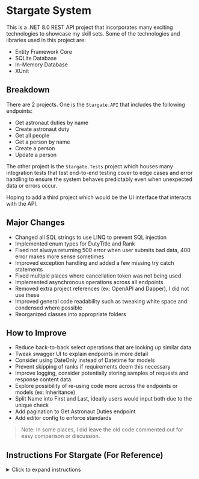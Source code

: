 ﻿# Stargate System

This is a .NET 8.0 REST API project that incorporates many exciting technologies to showcase my skill sets. Some of the technologies and libraries used in this project are:
* Entity Framework Core
* SQLite Database
* In-Memory Database
* XUnit

## Breakdown

There are 2 projects. One is the `Stargate.API` that includes the following endpoints:
* Get astronaut duties by name
* Create astronaut duty
* Get all people
* Get a person by name
* Create a person
* Update a person

The other project is the `Stargate.Tests` project which houses many integration tests that test end-to-end testing cover to edge cases and error handling to ensure the system behaves predictably even when unexpected data or errors occur.

Hoping to add a third project which would be the UI interface that interacts with the API.

## Major Changes
* Changed all SQL strings to use LINQ to prevent SQL injection
* Implemented enum types for DutyTitle and Rank
* Fixed not always returning 500 error when user submits bad data, 400 error makes more sense sometimes
* Improved exception handling and added a few missing try catch statements
* Fixed multiple places where cancellation token was not being used
* Implemented asynchronous operations across all endpoints
* Removed extra project references (ex: OpenAPI and Dapper), I did not use these
* Improved general code readability such as tweaking white space and condensed where possible
* Reorganized classes into appropriate folders

## How to Improve
* Reduce back-to-back select operations that are looking up similar data
* Tweak swagger UI to explain endpoints in more detail
* Consider using DateOnly instead of Datetime for models
* Prevent skipping of ranks if requirements deem this necessary
* Improve logging, consider potentially storing samples of requests and response content data
* Explore possibility of re-using code more across the endpoints or models (ex: Inheritance)
* Split Name into First and Last, ideally users would input both due to the unique check
* Add pagination to Get Astronaut Duties endpoint
* Add editor config to enforce standards

> Note: In some places, I did leave the old code commented out for easy comparison or discussion.

## Instructions For Stargate (For Reference)

<details>
<summary>Click to expand instructions</summary>

# Stargate

***

## Astronaut Career Tracking System (ACTS)

ACTS is used as a tool to maintain a record of all the People that have served as Astronauts. When serving as an Astronaut, your *Job* (Duty) is tracked by your Rank, Title and the Start and End Dates of the Duty.

The People that exist in this system are not all Astronauts. ACTS maintains a master list of People and Duties that are updated from an external service (not controlled by ACTS). The update schedule is determined by the external service.

## Definitions

1. A person's astronaut assignment is the Astronaut Duty.
1. A person's current astronaut information is stored in the Astronaut Detail table.
1. A person's list of astronaut assignments is stored in the Astronaut Duty table.

## Requirements

##### Enhance the Stargate API (Required)

The REST API is expected to do the following:

1. Retrieve a person by name.
1. Retrieve all people.
1. Add/update a person by name.
1. Retrieve Astronaut Duty by name.
1. Add an Astronaut Duty.

##### Implement a user interface: (Encouraged)

The UI is expected to do the following:

1. Successfully implement a web application that demonstrates production level quality. Angular is preferred.
1. Implement call(s) to retrieve an individual's astronaut duties.
1. Display the progress of the process and the results in a visually sophisticated and appealing manner.

## Tasks

Overview
Examine the code, find and resolve any flaws, if any exist. Identify design patterns and follow or change them. Provide fix(es) and be prepared to describe the changes.

1. Generate the database
   * This is your source and storage location
1. Enforce the rules
1. Improve defensive coding
1. Add unit tests
   * identify the most impactful methods requiring tests
   * reach >50% code coverage
1. Implement process logging
   * Log exceptions
   * Log successes
   * Store the logs in the database

## Rules

1. A Person is uniquely identified by their Name.
1. A Person who has not had an astronaut assignment will not have Astronaut records.
1. A Person will only ever hold one current Astronaut Duty Title, Start Date, and Rank at a time.
1. A Person's Current Duty will not have a Duty End Date.
1. A Person's Previous Duty End Date is set to the day before the New Astronaut Duty Start Date when a new Astronaut Duty is received for a Person.
1. A Person is classified as 'Retired' when a Duty Title is 'RETIRED'.
1. A Person's Career End Date is one day before the Retired Duty Start Date.
</details>